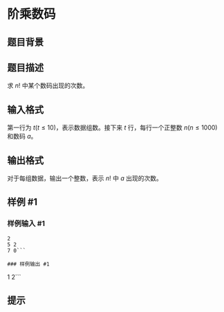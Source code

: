 # 阶乘数码

## 题目背景



## 题目描述

求 $n!$ 中某个数码出现的次数。


## 输入格式

第一行为 $t(t \leq 10)$，表示数据组数。接下来 $t$ 行，每行一个正整数 $n(n \leq 1000)$ 和数码 $a$。


## 输出格式

对于每组数据，输出一个整数，表示 $n!$ 中 $a$ 出现的次数。


## 样例 #1

### 样例输入 #1
```
2
5 2
7 0```

### 样例输出 #1

```
1
2```

## 提示


